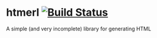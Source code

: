 # htmerl [![Build Status](https://travis-ci.org/mikeyhc/htmerl.svg)](https://travis-ci.org/mikeyhc/htmerl)
A simple (and very incomplete) library for generating HTML
